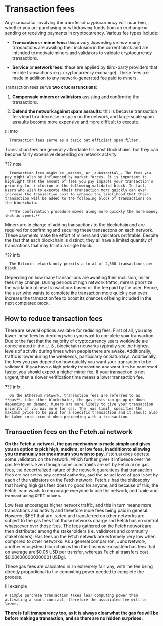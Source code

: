 # Transaction fees

Any transaction involving the transfer of cryptocurrency will incur fees, whether you are purchasing or withdrawing funds from an exchange or sending or receiving payments in cryptocurrency. Various fee types include: 

* **Transaction** or **miner fees**: these vary depending on how many transactions are awaiting their inclusion in the current block and are intended to motivate miners and validators to validate cryptocurrency transactions.

* **Service** or **network fees**: these are applied by third-party providers that enable transactions (e.g. cryptocurrency exchange). These fees are made in addition to any network-generated fee paid to miners. 
   
Transaction fees serve **two crucial functions**: 

1. **Compensate miners or validators** assisting and confirming the transactions. 
   
2. **Defend the network against spam assaults**: this is because transaction fees lead to a decrease in spam on the network, and large-scale spam assaults become more expensive and more difficult to execute. 
 
!!! info

      Transaction fees serve as a basic but efficient spam filter.
 
Transaction fees are generally affordable for most blockchains, but they can become fairly expensive depending on network activity. 

??? note 

      Transaction fees might be _modest_ or _substantial_. The fees you pay might also be influenced by market forces. It is important to highlight that the amount of fees you pay impacts your transaction's priority for inclusion in the following validated block. In fact, users who wish to execute their transaction more quickly can even increase the transaction cost to enhance the likelihood that their transaction will be added to the following block of transactions on the blockchain. 

      **The confirmation procedure moves along more quickly the more money that is spent.**

Miners are in charge of adding transactions to the blockchain and are required for confirming and securing these transactions on each network. These payments make the effort of miners and validators profitable. Despite the fact that each blockchain is distinct, they all have a limited quantity of transactions that may fit into a single block.

??? info

      The Bitcoin network only permits a total of 2,800 transactions per block.

Depending on how many transactions are awaiting their inclusion, miner fees may change. During periods of high network traffic, miners prioritize the validation of new transactions based on the fee paid by the user. Hence, the user who wants to complete the transaction more quickly can even increase the transaction fee to boost its chances of being included in the next completed block.

## How to reduce transaction fees 

There are several options available for reducing fees. First of all, you may lower these fees by deciding when you want to complete your transaction. Due to the fact that the majority of cryptocurrency users worldwide are concentrated in the U. S., blockchain networks typically see the highest levels of activity during times when people there are awake. Additionally, traffic is lower during the weekends, particularly on Saturdays. Additionally, the fees you pay depend on how quickly you want your transaction to be validated. If you have a high priority transaction and want it to be confirmed faster, you should expect a higher miner fee. If your transaction is not urgent, then a slower verification time means a lower transaction fee. 

??? info

      On the Ethereum network, transaction fees are referred to as **gas**. Like other blockchains, the gas costs can go up or down depending on demand. Miners are more likely to give your transaction priority if you pay more for gas. The _gas limit_ specifies the maximum price to be paid for a specific transaction and it should also be taken into account when proceeding with a transaction. 

## Transaction fees on the Fetch.ai network

**On the Fetch.ai network, the gas mechanism is made simple and gives you an option to pick high, medium, or low fees, in addition to allowing you to manually set the amount you wish to pay**. Fetch.ai does operate some validators on the network, which further gives it influence over the gas fee levels. Even though some constraints are set by Fetch.ai on gas fees, the decentralized nature of the network guarantees that transaction fees are not set by any central authority, and the actual level of gas is set by each of the validators on the Fetch network. Fetch.ai has the philosophy that having high gas fees does no good for anyone, and because of this, the Fetch team wants to encourage everyone to use the network, and trade and transact using $FET tokens. 

Low fees encourages higher network traffic, and this in turn means more transactions and activity and therefore more fees being paid in general. However, $FET that are traded and transferred on other networks are subject to the gas fees that those networks charge and Fetch has no control whatsoever over those fees. The fees gathered on the Fetch network are then distributed among the stakeholders (i.e. validators and community stakeholders). Gas fees on the Fetch network are extremely very low when compared to other networks. As a general comparison, Juno Network, another ecosystem blockchain within the Cosmos ecosystem has fees that on average are $0.05 USD per transfer, whereas Fetch.ai transfers cost $0.000000000000001 USDgi. 

These gas fees are calculated in an extremely fair way, with the fee being directly proportional to the computing power needed to complete the process. 

!!! example

    A simple purchase transaction takes less computing power than activating a smart contract, therefore the associated fee will be lower. 

**There is full transparency too, as it is always clear what the gas fee will be before making a transaction, and so there are no hidden surprises.**
